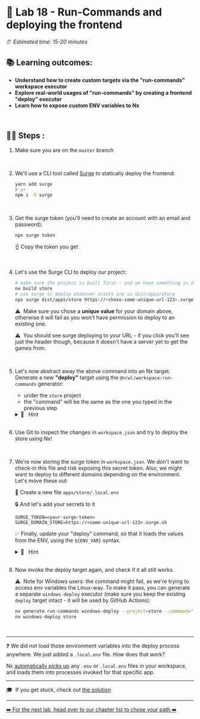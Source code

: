 # 📎 Lab 18 - Run-Commands and deploying the frontend

###### ⏰ &nbsp;Estimated time: 15-20 minutes

## 📚 Learning outcomes:

- **Understand how to create custom targets via the "run-commands" workspace executor**
- **Explore real-world usages of "run-commands" by creating a frontend "deploy" executor**
- **Learn how to expose custom ENV variables to Nx**
<br />

## 🏋️‍♀️ Steps :

1. Make sure you are on the `master` branch
<br />

2. We'll use a CLI tool called [Surge](https://surge.sh/) to statically deploy the frontend:

    ```bash
    yarn add surge
    # or
    npm i -S surge
    ```
<br />
   
3. Get the surge token (you'll need to create an account with an email and password):

    ```
    npx surge token
    ```

    ☝️ Copy the token you get
<br /> 

4. Let's use the Surge CLI to deploy our project:

    ```bash
   # make sure the project is built first - and we have something in dist
   nx build store
   # use surge to deploy whatever assets are in dist/apps/store
   npx surge dist/apps/store https://<chose-some-unique-url-123>.surge.sh --token <your-surge-token>
   ```
   
    ⚠️&nbsp;&nbsp;Make sure you chose a **unique value** for your domain above, otherwise
    it will fail as you won't have permission to deploy to an existing one.
    
    ⚠️&nbsp;&nbsp;You should see surge deploying to your URL - if you click you'll see just the header though, because it doesn't have a server yet to get the games from.
<br />

5. Let's now abstract away the above command into an Nx target. Generate a new **"deploy"** target using the `@nrwl/workspace:run-commands` generator:
    - under the `store` project
    - the "command" will be the same as the one you typed in the previous step
    
    <details>
    <summary>🐳 &nbsp;&nbsp;Hint</summary>
    
    Consult the run-commands generator docs [here](https://nx.dev/latest/angular/workspace/run-commands-executor#run-commands)
    </details><br />

6. Use Git to inspect the changes in `workspace.json` and try to deploy the store using Nx! 
<br />

7. We're now storing the surge token in `workspace.json`. We don't want to check-in this file and risk exposing this secret token. Also, we might want to deploy to different domains depending on the environment. Let's move these out:

    📁 Create a new file `apps/store/.local.env`

    🔒 And let's add your secrets to it

    ```
    SURGE_TOKEN=<your-surge-token>
    SURGE_DOMAIN_STORE=https://<some-unique-url-123>.surge.sh
    ```
   
    ✅ Finally, update your "deploy" command, so that it loads the values from the ENV, using the `${ENV_VAR}` syntax.

    <details>
    <summary>🐳 &nbsp;&nbsp;Hint</summary>
    
    ```bash
   surge dist/apps/store ${SURGE_DOMAIN_STORE} --token ${SURGE_TOKEN} 
   ```
    </details><br />
 
9. Now invoke the deploy target again, and check if it all still works.
 
     ⚠️&nbsp;&nbsp;Note for Windows users: the command might fail, as we're trying to access env variables the Linux-way.
     To make it pass, you can generate a separate `windows-deploy` executor (make sure you keep the existing `deploy` target intact - it will be used by GitHub Actions):
     
    ```bash
    nx generate run-commands windows-deploy --project=store --command="surge dist/apps/store %SURGE_DOMAIN_STORE% --token %SURGE_TOKEN%"
    nx windows-deploy store
    ```
<br />
    
---

❓ We did not load those environment variables into the deploy process anywhere. 
We just added a `.local.env` file. How does that work?

Nx [automatically picks up](https://nx.dev/latest/react/guides/environment-variables#loading-environment-variables) any `.env` or `.local.env` files in your workspace,
and loads them into processes invoked for that specific app.

---

🎓&nbsp;&nbsp;If you get stuck, check out [the solution](SOLUTION.md)

---

[➡️ For the next lab, head over to our chapter list to chose your path ➡️](https://github.com/nrwl/nx-react-workshop#day-2)
